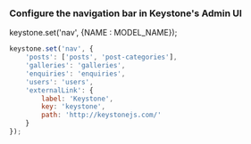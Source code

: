 
### Configure the navigation bar in Keystone's Admin UI

keystone.set('nav', {NAME : MODEL_NAME});

```js
keystone.set('nav', {
	'posts': ['posts', 'post-categories'],
	'galleries': 'galleries',
	'enquiries': 'enquiries',
	'users': 'users',
	'externalLink': {
		label: 'Keystone',
		key: 'keystone',
		path: 'http://keystonejs.com/'
	}
});
```

